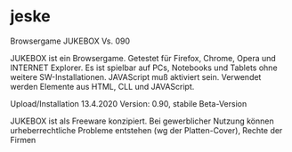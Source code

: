 # jeske
Browsergame JUKEBOX Vs. 090

JUKEBOX ist ein Browsergame. Getestet für Firefox, Chrome, Opera und INTERNET Explorer. Es ist spielbar auf PCs, Notebooks und Tablets ohne weitere SW-Installationen. JAVAScript muß aktiviert sein. Verwendet werden Elemente aus HTML, CLL und JAVAScript.

Upload/Installation 13.4.2020
Version: 0.90, stabile Beta-Version

JUKEBOX ist als Freeware konzipiert. Bei gewerblicher Nutzung können urheberrechtliche Probleme entstehen (wg der Platten-Cover), Rechte der Firmen
